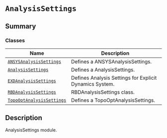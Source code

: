 # `AnalysisSettings`

<a id="summary"></a>

## Summary

### Classes

| Name | Description |
|--------------------------------------------------------------------------------------------------------------------------------------------------------------|---------------------------------------------------------|
| [`ANSYSAnalysisSettings`](ANSYSAnalysisSettings.md#ansys.mechanical.stubs.v242.Ansys.ACT.Automation.Mechanical.AnalysisSettings.ANSYSAnalysisSettings)       | Defines a ANSYSAnalysisSettings.                        |
| [`AnalysisSettings`](AnalysisSettings.md#ansys.mechanical.stubs.v242.Ansys.ACT.Automation.Mechanical.AnalysisSettings.AnalysisSettings)                      | Defines a AnalysisSettings.                             |
| [`EXDAnalysisSettings`](EXDAnalysisSettings.md#ansys.mechanical.stubs.v242.Ansys.ACT.Automation.Mechanical.AnalysisSettings.EXDAnalysisSettings)             | Defines Analysis Settings for Explicit Dynamics System. |
| [`RBDAnalysisSettings`](RBDAnalysisSettings.md#ansys.mechanical.stubs.v242.Ansys.ACT.Automation.Mechanical.AnalysisSettings.RBDAnalysisSettings)             | RBDAnalysisSettings class.                              |
| [`TopoOptAnalysisSettings`](TopoOptAnalysisSettings.md#ansys.mechanical.stubs.v242.Ansys.ACT.Automation.Mechanical.AnalysisSettings.TopoOptAnalysisSettings) | Defines a TopoOptAnalysisSettings.                      |

<a id="description"></a>

## Description

AnalysisSettings module.

<!-- !! processed by numpydoc !! -->

